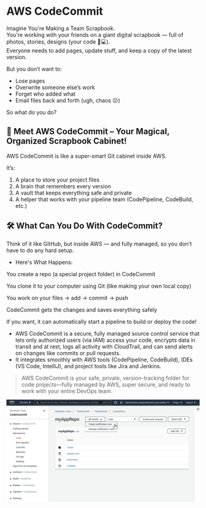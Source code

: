 # AWS CodeCommit 
Imagine You're Making a Team Scrapbook. <br>
You're working with your friends on a giant digital scrapbook — full of photos, stories, designs (your code 🧠💻). <br>
Everyone needs to add pages, update stuff, and keep a copy of the latest version.

But you don’t want to:
- Lose pages
- Overwrite someone else’s work
- Forget who added what
- Email files back and forth (ugh, chaos 😖)

So what do you do?

## 🧺 Meet AWS CodeCommit – Your Magical, Organized Scrapbook Cabinet!
AWS CodeCommit is like a super-smart Git cabinet inside AWS.

It’s:
1. A place to store your project files
2. A brain that remembers every version
3. A vault that keeps everything safe and private
4. A helper that works with your pipeline team (CodePipeline, CodeBuild, etc.)


## 🛠️ What Can You Do With CodeCommit?
Think of it like GitHub, but inside AWS — and fully managed, so you don’t have to do any hard setup.

- Here's What Happens:
  
You create a repo (a special project folder) in CodeCommit

You clone it to your computer using Git (like making your own local copy)

You work on your files → add → commit → push

CodeCommit gets the changes and saves everything safely

If you want, it can automatically start a pipeline to build or deploy the code!


- AWS CodeCommit is a secure, fully managed source control service that lets only authorized users (via IAM) access your code, encrypts data in transit and at rest, logs all activity with CloudTrail, and can send alerts on changes like commits or pull requests.
- It integrates smoothly with AWS tools (CodePipeline, CodeBuild), IDEs (VS Code, IntelliJ), and project tools like Jira and Jenkins.

> AWS CodeCommit is your safe, private, version-tracking folder for code projects—fully managed by AWS, super secure, and ready to work with your entire DevOps team.


![image alt](https://github.com/SereneSyntax04/DevOps-on-AWS/blob/6011761ea64fe5eef6d0635014774018ad896b2b/images/codecomit.jpg)
